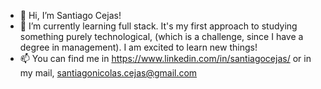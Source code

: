- 👋 Hi, I’m Santiago Cejas! 
- 🌱 I’m currently learning full stack. It's my first approach to studying something purely technological, (which is a challenge, since I have a degree in management).
I am excited to learn new things!
- 📫 You can find me in https://www.linkedin.com/in/santiagocejas/ or in my mail, santiagonicolas.cejas@gmail.com

<!---
SantiagoCejas/SantiagoCejas is a ✨ special ✨ repository because its `README.md` (this file) appears on your GitHub profile.
You can click the Preview link to take a look at your changes.
--->
